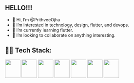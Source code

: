 ## HELLO!!!

- 👋 Hi, I’m @PrithveeOjha
- 👀 I’m interested in technology, design, flutter, and devops.
- 🌱 I’m currently learning flutter.
- 💞️ I’m looking to collaborate on anything interesting.
  

## 🧑‍💻 Tech Stack:
<img src="https://github.com/user-attachments/assets/20011379-34e2-4a6d-9c9a-ad530139061c" width="50" height="60">    <img src="https://github.com/user-attachments/assets/1ff68050-1310-4ac4-a161-1ef15a411fae" width="50" height="60">    <img src="https://github.com/user-attachments/assets/e9a1742c-5999-45d5-badd-ac68c23f6ef2" width="50" height="60">    <img src="https://github.com/user-attachments/assets/4c6cbbb5-8605-463a-abb0-d9d1c3137261" width="50" height="60">    <img src="https://github.com/user-attachments/assets/292f5999-48b8-4bcf-83af-71d78709cc5d" width="50" height="60">    <img src="https://github.com/user-attachments/assets/da3bbb89-5e84-4b13-869d-1aa75cf2eb28" width="50" height="60">    <img src="https://github.com/user-attachments/assets/2a809378-fb89-4912-a438-da5ed8740cdc" width="50" height="60">


